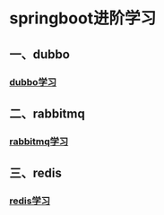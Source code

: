 # springboot进阶学习
## 一、dubbo
###  [dubbo学习](01_dubbo/README.md)
## 二、rabbitmq
### [rabbitmq学习](02_rabbitmq/rabbitmq.md)
## 三、redis
### [redis学习](03_redis/redis.md)
